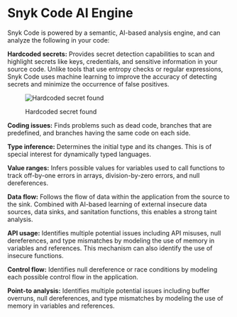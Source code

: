 # Snyk Code AI Engine

Snyk Code is powered by a semantic, AI-based analysis engine, and can analyze the following in your code:

**Hardcoded secrets:** Provides secret detection capabilities to scan and highlight secrets like keys, credentials, and sensitive information in your source code. Unlike tools that use entropy checks or regular expressions, Snyk Code uses machine learning to improve the accuracy of detecting secrets and minimize the occurrence of false positives.

<figure><img src="../../../.gitbook/assets/Introduction - AI Engine - Hardcoded secrets.png" alt="Hardcoded secret found"><figcaption><p>Hardcoded secret found</p></figcaption></figure>

**Coding issues:** Finds problems such as dead code, branches that are predefined, and branches having the same code on each side.

**Type inference:** Determines the initial type and its changes. This is of special interest for dynamically typed languages.

**Value ranges:** Infers possible values for variables used to call functions to track off-by-one errors in arrays, division-by-zero errors, and null dereferences.

**Data flow:** Follows the flow of data within the application from the source to the sink. Combined with AI-based learning of external insecure data sources, data sinks, and sanitation functions, this enables a strong taint analysis.

**API usage:** Identifies multiple potential issues including API misuses, null dereferences, and type mismatches by modeling the use of memory in variables and references. This mechanism can also identify the use of insecure functions.

**Control flow:** Identifies null dereference or race conditions by modeling each possible control flow in the application.

**Point-to analysis:** Identifies multiple potential issues including buffer overruns, null dereferences, and type mismatches by modeling the use of memory in variables and references.
